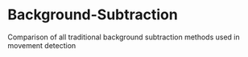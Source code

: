 # Background-Subtraction
Comparison of all traditional background subtraction methods used in movement detection
